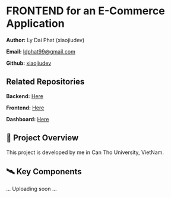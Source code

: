 # FRONTEND for an E-Commerce Application

**Author:** Ly Dai Phat (xiaojiudev)

**Email:** ldphat99@gmail.com

**Github:** [xiaojiudev](https://github.com/xiaojiudev)

## Related Repositories
**Backend:** [Here](https://github.com/xiaojiudev/dandelion_backend.git)

**Frontend:** [Here](https://github.com/xiaojiudev/dandelion_frontend.git)

**Dashboard:** [Here](https://github.com/xiaojiudev/dandelion_dashboard.git)

## 🚀 Project Overview

This project is developed by me in Can Tho University, VietNam.

## 🛰️ Key Components

... Uploading soon ...